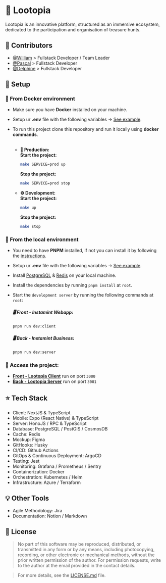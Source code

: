 # 🧩 Lootopia

Lootopia is an innovative platform, structured as an immersive ecosystem, dedicated to the participation and organisation of treasure hunts.

## 🐐 Contributors

- [@William](https://github.com/william-wtr92) > Fullstack Developer / Team Leader
- [@Pascal](https://github.com/Scalpal) > Fullstack Developer
- [@Delphine](https://github.com/delphinepb) > Fullstack Developer

## 🔨 Setup

### 🐳 From Docker environment

- Make sure you have **Docker** installed on your machine.
- Setup ur **.env** file with the following
  variables -> [See example](https://github.com/william-wtr92/instamint/blob/main/.env.example).

- To run this project clone this repository and run it locally using **docker commands**. <br><br>

  - **🚀 Production:** <br>
    **Start the project:**
    ```bash
    make SERVICE=prod up
    ```

    **Stop the project:**

    ```bash
    make SERVICE=prod stop
    ```

  - **⚙️ Development:** <br>
    **Start the project:**

    ```bash
    make up
    ```

    **Stop the project:**

    ```bash
    make stop
    ```

### 🔑 From the local environment

- You need to have **PNPM** installed, if not you can install it by following
  the [instructions](https://pnpm.io/installation).
- Setup ur **.env** file with the following
  variables -> [See example](https://github.com/william-wtr92/lootopia/blob/main/.env.example).
- Install [PostgreSQL](https://www.postgresql.org/download/) & [Redis](https://redis.io/docs/install/install-redis/) on
  your local machine.
- Install the dependencies by running `pnpm install` at `root`.
- Start the `development server` by running the following commands at `root`:

  ##### **🖥️ Front - Instamint Webapp:**

  ```bash
  pnpm run dev:client
  ```

  ##### **🖥️ Back - Instamint Business:**

  ```bash
  pnpm run dev:server
  ```

### **🔗 Access the project:** <br>

- **[Front - Lootopia Client](http://localhost:3000)** run on port `3000`
- **[Back - Lootopia Server](http://localhost:3001)** run on port `3001`

## ⭐️ Tech Stack

- Client: NextJS & TypeScript
- Mobile: Expo (React Native) & TypeScript
- Server: HonoJS / RPC & TypeScript
- Database: PostgreSQL / PostGIS / CosmosDB
- Cache: Redis
- Mockup: Figma
- GitHooks: Husky
- CI/CD: Github Actions
- GitOps & Continuous Deployment: ArgoCD
- Testing: Jest
- Monitoring: Grafana / Prometheus / Sentry
- Containerization: Docker
- Orchestration: Kubernetes / Helm
- Infrastructure: Azure / Terraform

## 💡 Other Tools

- Agile Methodology: Jira
- Documentation: Notion / Markdown

## 📝 License

> No part of this software may be reproduced, distributed, or transmitted in any form or by any means, including photocopying, recording, or other electronic or mechanical methods, without the prior written permission of the author. For permission requests, write to the author at the email provided in the contact details.

> For more details, see the [LICENSE.md](./LICENSE.md) file.
